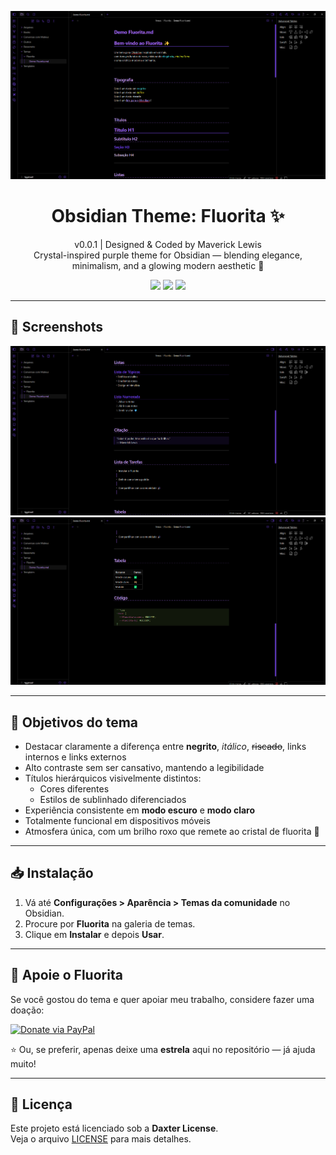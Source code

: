 <p align="center">
  <img src="./screenshot.png" alt="Fluorita theme screenshot">
</p>

<h1 align="center">Obsidian Theme: Fluorita ✨</h1>

<div align="center">

v0.0.1 | Designed & Coded by Maverick Lewis <br>
Crystal-inspired purple theme for Obsidian — blending elegance, minimalism, and a glowing modern aesthetic 💎

<p align="center">
  <img src="https://img.shields.io/github/v/release/MaverickLewis/Fluorita?style=for-the-badge&color=7B2CBF">
  <img src="https://img.shields.io/github/last-commit/MaverickLewis/Fluorita?style=for-the-badge&color=7B2CBF">
  <img src="https://img.shields.io/github/license/MaverickLewis/Fluorita?style=for-the-badge&color=7B2CBF">
</p>

</div>

---

## 🌌 Screenshots

![Preview 1](./preview1.png)
![Preview 2](./preview2.png)

---

## 🎯 Objetivos do tema

- Destacar claramente a diferença entre **negrito**, *itálico*, ~~riscado~~, links internos e links externos  
- Alto contraste sem ser cansativo, mantendo a legibilidade  
- Títulos hierárquicos visivelmente distintos:
  - Cores diferentes  
  - Estilos de sublinhado diferenciados  
- Experiência consistente em **modo escuro** e **modo claro**  
- Totalmente funcional em dispositivos móveis  
- Atmosfera única, com um brilho roxo que remete ao cristal de fluorita 💜  

---

## 📥 Instalação

1. Vá até **Configurações > Aparência > Temas da comunidade** no Obsidian.  
2. Procure por **Fluorita** na galeria de temas.  
3. Clique em **Instalar** e depois **Usar**.  

---

## 💜 Apoie o Fluorita

Se você gostou do tema e quer apoiar meu trabalho, considere fazer uma doação:  

[![Donate via PayPal](https://img.shields.io/badge/Donate-PayPal-00457C?logo=paypal&style=for-the-badge)](https://paypal.me/999992726)

⭐ Ou, se preferir, apenas deixe uma **estrela** aqui no repositório — já ajuda muito!  

---

## 📜 Licença

Este projeto está licenciado sob a **Daxter License**.  
Veja o arquivo [LICENSE](./LICENSE) para mais detalhes.
